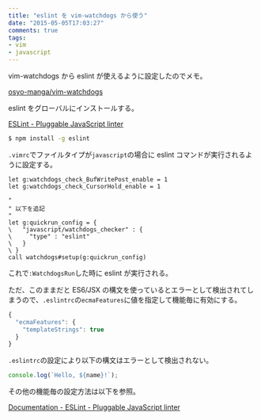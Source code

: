 ```yaml
---
title: "eslint を vim-watchdogs から使う"
date: "2015-05-05T17:03:27"
comments: true
tags: 
- vim
- javascript
---
```


vim-watchdogs から eslint が使えるように設定したのでメモ。

<!--more-->

[osyo-manga/vim-watchdogs](https://github.com/osyo-manga/vim-watchdogs)

eslint をグローバルにインストールする。

[ESLint - Pluggable JavaScript linter](http://eslint.org/)

```bash
$ npm install -g eslint
```

`.vimrc`でファイルタイプが`javascript`の場合に eslint コマンドが実行されるように設定する。


```vim
let g:watchdogs_check_BufWritePost_enable = 1
let g:watchdogs_check_CursorHold_enable = 1

"
" 以下を追記
"
let g:quickrun_config = {
\   "javascript/watchdogs_checker" : {
\     "type" : "eslint"
\   }
\ }
call watchdogs#setup(g:quickrun_config)
```

これで`:WatchdogsRun`した時に eslint が実行される。

ただ、このままだと ES6/JSX の構文を使っているとエラーとして検出されてしまうので、`.eslintrc`の`ecmaFeatures`に値を指定して機能毎に有効にする。

```javascript
{
  "ecmaFeatures": {
    "templateStrings": true
  }
}
```

`.eslintrc`の設定により以下の構文はエラーとして検出されない。

```javascript
console.log(`Hello, ${name}!`);
```

その他の機能毎の設定方法は以下を参照。

[Documentation - ESLint - Pluggable JavaScript linter](http://eslint.org/docs/user-guide/configuring.html)

